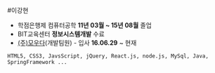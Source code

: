 #이강현

* 학점은행제 컴퓨터공학 __11년 03월 ~ 15년 08월__ 졸업
* BIT교육센터 __정보시스템개발__ 수료
* [(주)모우다](https://mouda.kr)(개발팀원) - 입사 __16.06.29__ ~ 현재

```
HTML5, CSS3, JavsScript, jQuery, React.js, node.js, MySql, Java, SpringFramework ...
```
